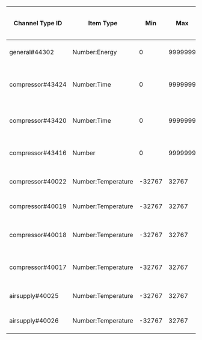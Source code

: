 | Channel Type ID | Item Type    | Min          | Max          | Writable | Description                         | Allowed Values (write access)  |
|-----------------|--------------|--------------|--------------|----------|-------------------------------------|--------------------------------|
| general#44302 | Number:Energy | 0 | 9999999 | No | Heat Meter - Cooling Cpr EP14 |  |
| compressor#43424 | Number:Time | 0 | 9999999 | No | Tot. HW op.time compr. EB100-EP14 |  |
| compressor#43420 | Number:Time | 0 | 9999999 | No | Tot. op.time compr. EB100-EP14 |  |
| compressor#43416 | Number | 0 | 9999999 | No | Compressor starts EB100-EP14 |  |
| compressor#40022 | Number:Temperature | -32767 | 32767 | No | EB100-EP14-BT17 Suction |  |
| compressor#40019 | Number:Temperature | -32767 | 32767 | No | EB100-EP14-BT15 Liquid Line |  |
| compressor#40018 | Number:Temperature | -32767 | 32767 | No | EB100-EP14-BT14 Hot Gas Temp |  |
| compressor#40017 | Number:Temperature | -32767 | 32767 | No | EB100-EP14-BT12 Condensor Out |  |
| airsupply#40025 | Number:Temperature | -32767 | 32767 | No | BT20 Exhaust air temp. 1 |  |
| airsupply#40026 | Number:Temperature | -32767 | 32767 | No | BT21 Vented air temp. 1 |  |
